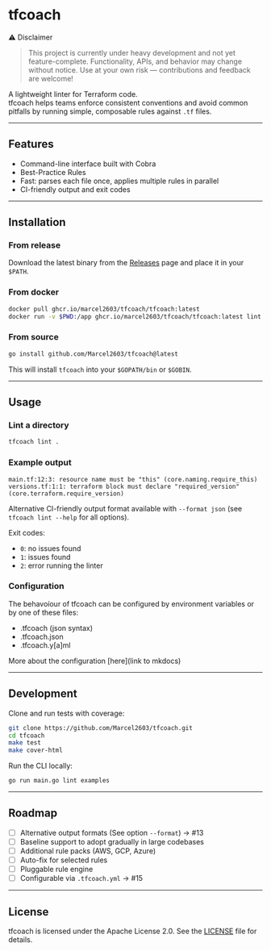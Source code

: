 # tfcoach

⚠️ Disclaimer

> This project is currently under heavy development and not yet feature-complete.
> Functionality, APIs, and behavior may change without notice. Use at your own risk — contributions and feedback are
> welcome!

A lightweight linter for Terraform code.  
tfcoach helps teams enforce consistent conventions and avoid common pitfalls by running simple, composable rules against
`.tf` files.

---

## Features

- Command-line interface built with Cobra
- Best-Practice Rules
- Fast: parses each file once, applies multiple rules in parallel
- CI-friendly output and exit codes

---

## Installation

### From release

Download the latest binary from the [Releases](https://github.com/Marcel2603/tfcoach/releases) page and place it in your
`$PATH`.

### From docker

```bash
docker pull ghcr.io/marcel2603/tfcoach/tfcoach:latest
docker run -v $PWD:/app ghcr.io/marcel2603/tfcoach/tfcoach:latest lint .
```

### From source

```bash
go install github.com/Marcel2603/tfcoach@latest
```

This will install `tfcoach` into your `$GOPATH/bin` or `$GOBIN`.

---

## Usage

### Lint a directory

```bash
tfcoach lint .
```

### Example output

```shell
main.tf:12:3: resource name must be "this" (core.naming.require_this)
versions.tf:1:1: terraform block must declare "required_version" (core.terraform.require_version)
```

Alternative CI-friendly output format available with `--format json` (see `tfcoach lint --help` for all options).

Exit codes:

- `0`: no issues found
- `1`: issues found
- `2`: error running the linter

### Configuration

The behavoíour of tfcoach can be configured by environment variables or by one of these files:

- .tfcoach (json syntax)
- .tfcoach.json
- .tfcoach.y[a]ml

More about the configuration [here](link to mkdocs)

---

## Development

Clone and run tests with coverage:

```bash
git clone https://github.com/Marcel2603/tfcoach.git
cd tfcoach
make test
make cover-html
```

Run the CLI locally:

```bash
go run main.go lint examples
```

---

## Roadmap

- [ ] Alternative output formats (See option `--format`) → #13
- [ ] Baseline support to adopt gradually in large codebases
- [ ] Additional rule packs (AWS, GCP, Azure)
- [ ] Auto-fix for selected rules
- [ ] Pluggable rule engine
- [ ] Configurable via `.tfcoach.yml` → #15

---

## License

tfcoach is licensed under the Apache License 2.0. See the [LICENSE](LICENSE) file for details.
